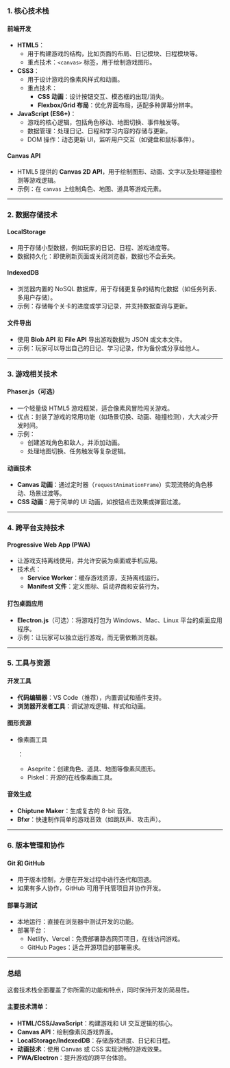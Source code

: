 ### **1. 核心技术栈**

#### **前端开发**

- **HTML5**：
  - 用于构建游戏的结构，比如页面的布局、日记模块、日程模块等。
  - 重点技术：`<canvas>` 标签，用于绘制游戏图形。
- **CSS3**：
  - 用于设计游戏的像素风样式和动画。
  - 重点技术：
    - **CSS 动画**：设计按钮交互、模态框的出现/消失。
    - **Flexbox/Grid 布局**：优化界面布局，适配多种屏幕分辨率。
- **JavaScript (ES6+)**：
  - 游戏的核心逻辑，包括角色移动、地图切换、事件触发等。
  - 数据管理：处理日记、日程和学习内容的存储与更新。
  - DOM 操作：动态更新 UI，监听用户交互（如键盘和鼠标事件）。

#### **Canvas API**

- HTML5 提供的 **Canvas 2D API**，用于绘制图形、动画、文字以及处理碰撞检测等游戏逻辑。
- 示例：在 `canvas` 上绘制角色、地图、道具等游戏元素。

------

### **2. 数据存储技术**

#### **LocalStorage**

- 用于存储小型数据，例如玩家的日记、日程、游戏进度等。
- 数据持久化：即使刷新页面或关闭浏览器，数据也不会丢失。

#### **IndexedDB**

- 浏览器内置的 NoSQL 数据库，用于存储更复杂的结构化数据（如任务列表、多用户存储）。
- 示例：存储每个关卡的进度或学习记录，并支持数据查询与更新。

#### **文件导出**

- 使用 **Blob API** 和 **File API** 导出游戏数据为 JSON 或文本文件。
- 示例：玩家可以导出自己的日记、学习记录，作为备份或分享给他人。

------

### **3. 游戏相关技术**

#### **Phaser.js（可选）**

- 一个轻量级 HTML5 游戏框架，适合像素风冒险闯关游戏。
- 优点：封装了游戏的常用功能（如场景切换、动画、碰撞检测），大大减少开发时间。
- 示例：
  - 创建游戏角色和敌人，并添加动画。
  - 处理地图切换、任务触发等复杂逻辑。

#### **动画技术**

- **Canvas 动画**：通过定时器（`requestAnimationFrame`）实现流畅的角色移动、场景过渡等。
- **CSS 动画**：用于简单的 UI 动画，如按钮点击效果或弹窗过渡。

------

### **4. 跨平台支持技术**

#### **Progressive Web App (PWA)**

- 让游戏支持离线使用，并允许安装为桌面或手机应用。
- 技术点：
  - **Service Worker**：缓存游戏资源，支持离线运行。
  - **Manifest 文件**：定义图标、启动界面和安装行为。

#### **打包桌面应用**

- **Electron.js**（可选）：将游戏打包为 Windows、Mac、Linux 平台的桌面应用程序。
- 示例：让玩家可以独立运行游戏，而无需依赖浏览器。

------

### **5. 工具与资源**

#### **开发工具**

- **代码编辑器**：VS Code（推荐），内置调试和插件支持。
- **浏览器开发者工具**：调试游戏逻辑、样式和动画。

#### **图形资源**

- 像素画工具

  ：

  - Aseprite：创建角色、道具、地图等像素风图形。
  - Piskel：开源的在线像素画工具。

#### **音效生成**

- **Chiptune Maker**：生成复古的 8-bit 音效。
- **Bfxr**：快速制作简单的游戏音效（如跳跃声、攻击声）。

------

### **6. 版本管理和协作**

#### **Git 和 GitHub**

- 用于版本控制，方便在开发过程中进行迭代和回退。
- 如果有多人协作，GitHub 可用于托管项目并协作开发。

#### **部署与测试**

- 本地运行：直接在浏览器中测试开发的功能。
- 部署平台：
  - Netlify、Vercel：免费部署静态网页项目，在线访问游戏。
  - GitHub Pages：适合开源项目的部署需求。

------

### **总结**

这套技术栈全面覆盖了你所需的功能和特点，同时保持开发的简易性。

#### **主要技术清单**：

- **HTML/CSS/JavaScript**：构建游戏和 UI 交互逻辑的核心。
- **Canvas API**：绘制像素风游戏界面。
- **LocalStorage/IndexedDB**：存储游戏进度、日记和日程。
- **动画技术**：使用 Canvas 或 CSS 实现流畅的游戏效果。
- **PWA/Electron**：提升游戏的跨平台体验。


